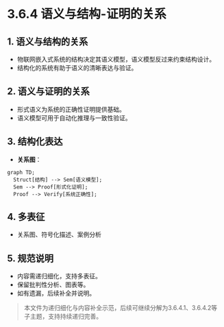 # 3.6.4 语义与结构-证明的关系

## 1. 语义与结构的关系

- 物联网嵌入式系统的结构决定其语义模型，语义模型反过来约束结构设计。
- 结构化的系统有助于语义的清晰表达与验证。

## 2. 语义与证明的关系

- 形式语义为系统的正确性证明提供基础。
- 语义模型可用于自动化推理与一致性验证。

## 3. 结构化表达

- **关系图**：

```mermaid
graph TD;
  Struct[结构] --> Sem[语义模型];
  Sem --> Proof[形式化证明];
  Proof --> Verify[系统正确性];
```

## 4. 多表征

- 关系图、符号化描述、案例分析

## 5. 规范说明

- 内容需递归细化，支持多表征。
- 保留批判性分析、图表等。
- 如有遗漏，后续补全并说明。

> 本文件为递归细化与内容补全示范，后续可继续分解为3.6.4.1、3.6.4.2等子主题，支持持续递归完善。
